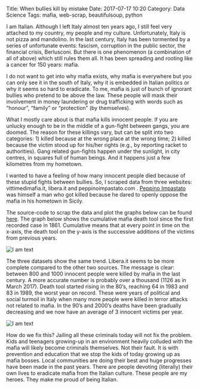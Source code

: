 Title: When bullies kill by mistake
Date: 2017-07-17 10:20
Category: Data Science
Tags: mafia, web-scrap, beautifulsoup, python

I am Italian. Although I left Italy almost ten years ago, I still feel very attached to my country, my people and my culture. Unfortunately, Italy is not pizza and mandolino. In the last century, Italy has been tormented by a series of unfortunate events: fascism, corruption in the public sector, the financial crisis, Berlusconi. But there is one phenomenon (a combination of all of above) which still rules them all.  It has been spreading and rooting like a cancer for 150 years: mafia.

I do not want to get into why mafia exists, why mafia is everywhere but you can only see it in the south of Italy, why it is embedded in Italian politics or why it seems so hard to eradicate. To me, mafia is just of bunch of ignorant bullies who pretend to be above the law. These people will mask their involvement in money laundering or drug trafficking with words such as “honour”, “family” or “protection” (by themselves).

What I mostly care about is that mafia kills innocent people. If you are unlucky enough to be in the middle of a gun-fight between gangs, you are doomed. The reason for these killings vary, but can be split into two categories: 1) killed because at the wrong place at the wrong time; 2) killed because the victim stood up for his/her rights (e.g., by reporting racket to authorities). Gang related gun-fights happen under the sunlight, in city centres, in squares full of human beings. And it happens just a few kilometres from my hometown.

I wanted to have a feeling of how many innocent people died because of these stupid fights between bullies. So, I scraped data from three websites: vittimedimafia.it, libera.it and peppinoimpastato.com . [Peppino Impastato](https://en.wikipedia.org/wiki/Giuseppe_Impastato) was himself a man who got killed because he dared to openly oppose the mafia in his hometown in Sicily.

The source-code to scrap the data and plot the graphs below can be found [here](https://github.com/vincepota/mafia-victims). The graph below shows the cumulative mafia death tool since the first recorded case in 1861. Cumulative means that at every point in time on the x-axis, the death tool on the y-axis is the successive additions of the victims from previous years.


![I am text]({filename}/images/mafia.png)

The three datasets show the same trend. Libera.it seems to be more complete compared to the other two sources. The message is clear: between 800 and 1000 innocent people were killed by mafia in the last century. A more accurate number is probably over a thousand (1126 as in March 2017). Death tool started rising in the 80’s, reaching 64 in 1983 and 83 in 1989, the worst year on record. These were years of political and social turmoil in Italy when many more people were killed in terror attacks not related to mafia. In the 90’s and 2000’s deaths have been gradually decreasing and we now have an average of 3 innocent victims per year.

![I am text]({filename}/images/mafia_discrete.png)

How do we fix this? Jailing all these criminals today will not fix the problem. Kids and teenagers growing-up in an environment heavily colluded with the mafia will likely become criminals themselves. Not their fault. It is with prevention and education that we stop the kids of today growing up as mafia bosses. Local communities are doing their best and huge progresses have been made in the past years. There are people devoting (literally) their own lives to eradicate mafia from the Italian culture. These people are my heroes. They make me proud of being Italian.
